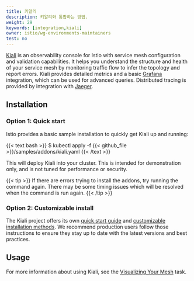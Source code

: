 ```yaml
---
title: 키알리
description: 키알리와 통합하는 방법.
weight: 29
keywords: [integration,kiali]
owner: istio/wg-environments-maintainers
test: no
---
```


[Kiali](https://kiali.io/) is an observability console for Istio with service mesh configuration and validation capabilities.
It helps you understand the structure and health of your service mesh by monitoring traffic flow to infer the topology and report errors.
Kiali provides detailed metrics and a basic [Grafana](/ko/docs/ops/integrations/grafana) integration, which can be used for advanced queries.
Distributed tracing is provided by integration with [Jaeger](/ko/docs/ops/integrations/jaeger).

## Installation

### Option 1: Quick start

Istio provides a basic sample installation to quickly get Kiali up and running:

{{< text bash >}}
$ kubectl apply -f {{< github_file >}}/samples/addons/kiali.yaml
{{< /text >}}

This will deploy Kiali into your cluster. This is intended for demonstration only, and is not tuned for performance or security.

{{< tip >}}
If there are errors trying to install the addons, try running the command again. There may
be some timing issues which will be resolved when the command is run again.
{{< /tip >}}

### Option 2: Customizable install

The Kiali project offers its own [quick start guide](https://kiali.io/documentation/latest/quick-start) and [customizable installation methods](https://kiali.io/documentation/latest/installation-guide). We recommend production users follow those instructions to ensure they stay up to date with the latest versions and best practices.

## Usage

For more information about using Kiali, see the [Visualizing Your Mesh](/ko/docs/tasks/observability/kiali/) task.
